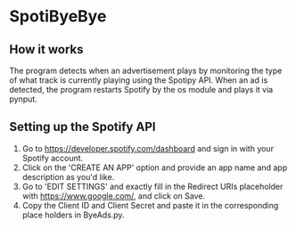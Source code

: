 # SpotiByeBye
## How it works
The program detects when an advertisement plays by monitoring the type of what track is currently playing using the Spotipy API. 
When an ad is detected, the program restarts Spotify by the os module and plays it via pynput.

## Setting up the Spotify API
1. Go to https://developer.spotify.com/dashboard and sign in with your Spotify account.
2. Click on the 'CREATE AN APP' option and provide an app name and app description as you'd like.
3. Go to 'EDIT SETTINGS' and exactly fill in the Redirect URIs placeholder with https://www.google.com/, and click on Save.
4. Copy the Client ID and Client Secret and paste it in the corresponding place holders in ByeAds.py.

